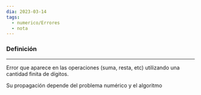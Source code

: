 ```yaml
---
dia: 2023-03-14
tags:
  - numerico/Errores
  - nota
---
```

### Definición
---
Error que aparece en las operaciones (suma, resta, etc) utilizando una cantidad finita de dígitos.

Su propagación depende del problema numérico y el algoritmo